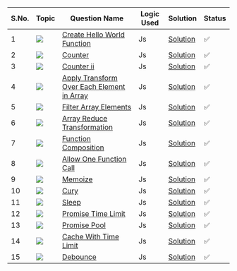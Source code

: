 S.No. | Topic | Question Name | Logic Used | Solution | Status |
------|---------------|------------|-------|------|------|
1 | ![](https://img.shields.io/badge/JS-f0772b?style=for-the-badge&logo=array&logoColor=black) | [Create Hello World Function](https://leetcode.com/problems/create-hello-world-function/description/?utm_campaign=PostD1&utm_medium=Post&utm_source=Post&gio_link_id=QPDw0kJR) | Js | [Solution](https://github.com/himanshugupta09/LEETCODE_SOLUTIONS/blob/main/30_Days_JavaScript/create-hello-world.js) | ✅ |
2 | ![](https://img.shields.io/badge/JS-f0772b?style=for-the-badge&logo=array&logoColor=black) | [Counter](https://leetcode.com/problems/counter/description/?utm_campaign=PostD2&utm_medium=Post&utm_source=Post&gio_link_id=xogkVqBo) | Js | [Solution](https://github.com/himanshugupta09/LEETCODE_SOLUTIONS/blob/main/30_Days_JavaScript/counter.js) | ✅ |
3 | ![](https://img.shields.io/badge/JS-f0772b?style=for-the-badge&logo=array&logoColor=black) | [Counter ii](https://leetcode.com/problems/counter-ii/description/?utm_campaign=PostD3&utm_medium=Post&utm_source=Post&gio_link_id=xRxVYOXo) | Js | [Solution](https://github.com/himanshugupta09/LEETCODE_SOLUTIONS/blob/main/30_Days_JavaScript/counter-ii.js) | ✅ |
4 | ![](https://img.shields.io/badge/JS-f0772b?style=for-the-badge&logo=array&logoColor=black) | [ Apply Transform Over Each Element in Array](https://leetcode.com/problems/apply-transform-over-each-element-in-array/description/?utm_campaign=PostD4&utm_medium=Post&utm_source=Post&gio_link_id=noqbNOv9) | Js | [Solution](https://github.com/himanshugupta09/LEETCODE_SOLUTIONS/blob/main/30_Days_JavaScript/apply-transform-over-each-element-in-array.js) | ✅ |
5 | ![](https://img.shields.io/badge/JS-f0772b?style=for-the-badge&logo=array&logoColor=black) | [Filter Array Elements](https://leetcode.com/problems/filter-elements-from-array/description/?utm_campaign=PostD5&utm_medium=Post&utm_source=Post&gio_link_id=a9a5VZr9) | Js | [Solution](https://github.com/himanshugupta09/LEETCODE_SOLUTIONS/blob/main/30_Days_JavaScript/filter-elements-from-array.js) | ✅ |
6 | ![](https://img.shields.io/badge/JS-f0772b?style=for-the-badge&logo=array&logoColor=black) | [Array Reduce Transformation](https://leetcode.com/problems/array-reduce-transformation/description/?utm_campaign=PostD6&utm_medium=Post&utm_source=Post&gio_link_id=nPN45jD9) | Js | [Solution](https://github.com/himanshugupta09/LEETCODE_SOLUTIONS/blob/main/30_Days_JavaScript/array-reduce-transform.js) | ✅ |
7 | ![](https://img.shields.io/badge/JS-f0772b?style=for-the-badge&logo=array&logoColor=black) | [Function Composition](https://leetcode.com/problems/function-composition/description/?utm_campaign=PostD7&utm_medium=Post&utm_source=Post&gio_link_id=4PY7wZM9) | Js | [Solution](https://github.com/himanshugupta09/LEETCODE_SOLUTIONS/blob/main/30_Days_JavaScript/function-compostion.js) | ✅ |
8 | ![](https://img.shields.io/badge/JS-f0772b?style=for-the-badge&logo=array&logoColor=black) | [Allow One Function Call](https://leetcode.com/problems/allow-one-function-call/description/?utm_campaign=PostD8&utm_medium=Post&utm_source=Post&gio_link_id=a9By01Oo) | Js | [Solution](https://github.com/himanshugupta09/LEETCODE_SOLUTIONS/blob/main/30_Days_JavaScript/allow-one-function-call.js) | ✅ |
9 | ![](https://img.shields.io/badge/JS-f0772b?style=for-the-badge&logo=array&logoColor=black) | [Memoize](https://leetcode.com/problems/memoize/description/?utm_campaign=PostD9&utm_medium=Post&utm_source=Post&gio_link_id=nRbADVd9) | Js | [Solution](https://github.com/himanshugupta09/LEETCODE_SOLUTIONS/blob/main/30_Days_JavaScript/memoize.js) | ✅ |
10 | ![](https://img.shields.io/badge/JS-f0772b?style=for-the-badge&logo=array&logoColor=black) | [Cury](https://leetcode.com/problems/curry/description/?utm_campaign=PostD10&utm_medium=Post&utm_source=Post&gio_link_id=QRekxgjo) | Js | [Solution](https://github.com/himanshugupta09/LEETCODE_SOLUTIONS/blob/main/30_Days_JavaScript/cury.js) | ✅ |
11 | ![](https://img.shields.io/badge/JS-f0772b?style=for-the-badge&logo=array&logoColor=black) | [Sleep](https://leetcode.com/problems/sleep/description/?utm_campaign=DailyD11&utm_medium=Email&utm_source=Daily&gio_link_id=Y9Jw7b6R) | Js | [Solution](https://github.com/himanshugupta09/LEETCODE_SOLUTIONS/blob/main/30_Days_JavaScript/sleep.js) | ✅ |
12 | ![](https://img.shields.io/badge/JS-f0772b?style=for-the-badge&logo=array&logoColor=black) | [Promise Time Limit](https://leetcode.com/problems/promise-time-limit/description/?utm_campaign=DailyD12&utm_medium=Email&utm_source=Daily&gio_link_id=q9A2ewMR) | Js | [Solution](https://github.com/himanshugupta09/LEETCODE_SOLUTIONS/blob/main/30_Days_JavaScript/promise-time-limit.js) | ✅ |
13 | ![](https://img.shields.io/badge/JS-f0772b?style=for-the-badge&logo=array&logoColor=black) | [Promise Pool](https://leetcode.com/problems/promise-pool/description/?utm_campaign=PostD13&utm_medium=Post&utm_source=Post&gio_link_id=3oLQwOg9) | Js | [Solution](https://github.com/himanshugupta09/LEETCODE_SOLUTIONS/blob/main/30_Days_JavaScript/Promise-Pool.js) | ✅ |
14 | ![](https://img.shields.io/badge/JS-f0772b?style=for-the-badge&logo=array&logoColor=black) | [Cache With Time Limit](https://leetcode.com/problems/cache-with-time-limit/?utm_campaign=DailyD14&utm_medium=Email&utm_source=Daily&gio_link_id=korbYD3o) | Js | [Solution](https://github.com/himanshugupta09/LEETCODE_SOLUTIONS/blob/main/30_Days_JavaScript/cache-with-time-limit.js) | ✅ |
15 | ![](https://img.shields.io/badge/JS-f0772b?style=for-the-badge&logo=array&logoColor=black) | [Debounce](https://leetcode.com/problems/debounce/description/?utm_campaign=DailyD15&utm_medium=Email&utm_source=Daily&gio_link_id=Yo10KlQP) | Js | [Solution](https://github.com/himanshugupta09/LEETCODE_SOLUTIONS/blob/main/30_Days_JavaScript/debounce.js) | ✅ |
